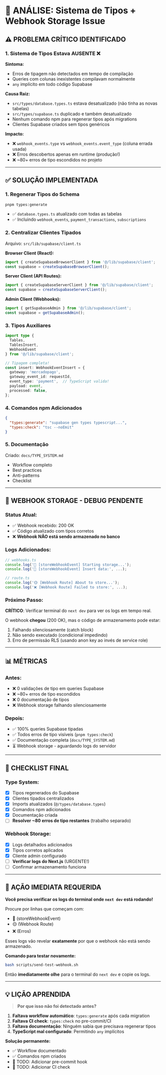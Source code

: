 # 🎯 ANÁLISE: Sistema de Tipos + Webhook Storage Issue

## ⚠️ PROBLEMA CRÍTICO IDENTIFICADO

### 1. **Sistema de Tipos Estava AUSENTE** ❌

**Sintoma:**
- Erros de tipagem não detectados em tempo de compilação
- Queries com colunas inexistentes compilavam normalmente
- `any` implícito em todo código Supabase

**Causa Raiz:**
- `src/types/database.types.ts` estava desatualizado (não tinha as novas tabelas)
- `src/types/supabase.ts` duplicado e também desatualizado
- Nenhum comando npm para regenerar tipos após migrations
- Clientes Supabase criados sem tipos genéricos

**Impacto:**
- ❌ `webhook_events.type` vs `webhook_events.event_type` (coluna errada usada)
- ❌ Erros descobertos apenas em runtime (produção!)
- ❌ ~80+ erros de tipo escondidos no projeto

---

## ✅ SOLUÇÃO IMPLEMENTADA

### 1. **Regenerar Tipos do Schema**
```bash
pnpm types:generate
```
- ✅ `database.types.ts` atualizado com todas as tabelas
- ✅ Incluindo `webhook_events`, `payment_transactions`, `subscriptions`

### 2. **Centralizar Clientes Tipados**
Arquivo: `src/lib/supabase/client.ts`

**Browser Client (React):**
```typescript
import { createSupabaseBrowserClient } from '@/lib/supabase/client';
const supabase = createSupabaseBrowserClient();
```

**Server Client (API Routes):**
```typescript
import { createSupabaseServerClient } from '@/lib/supabase/client';
const supabase = createSupabaseServerClient();
```

**Admin Client (Webhooks):**
```typescript
import { getSupabaseAdmin } from '@/lib/supabase/client';
const supabase = getSupabaseAdmin();
```

### 3. **Tipos Auxiliares**
```typescript
import type { 
  Tables, 
  TablesInsert, 
  WebhookEvent 
} from '@/lib/supabase/client';

// Tipagem completa!
const insert: WebhookEventInsert = {
  gateway: 'mercadopago',
  gateway_event_id: requestId,
  event_type: 'payment',  // TypeScript valida!
  payload: event,
  processed: false,
};
```

### 4. **Comandos npm Adicionados**
```json
{
  "types:generate": "supabase gen types typescript...",
  "types:check": "tsc --noEmit"
}
```

### 5. **Documentação**
Criado: `docs/TYPE_SYSTEM.md`
- Workflow completo
- Best practices
- Anti-patterns
- Checklist

---

## 🐛 WEBHOOK STORAGE - DEBUG PENDENTE

### Status Atual:
- ✅ Webhook recebido: 200 OK
- ✅ Código atualizado com tipos corretos
- ❌ **Webhook NÃO está sendo armazenado no banco**

### Logs Adicionados:
```typescript
// webhooks.ts
console.log('🔵 [storeWebhookEvent] Starting storage...');
console.log('🔵 [storeWebhookEvent] Insert data:', ...);

// route.ts
console.log('🟡 [Webhook Route] About to store...');
console.log('❌ [Webhook Route] Failed to store:', ...);
```

### Próximo Passo:
**CRÍTICO**: Verificar terminal do `next dev` para ver os logs em tempo real.

O webhook **chegou** (200 OK), mas o código de armazenamento pode estar:
1. Falhando silenciosamente (catch block)
2. Não sendo executado (condicional impedindo)
3. Erro de permissão RLS (usando anon key ao invés de service role)

---

## 📊 MÉTRICAS

### Antes:
- ❌ 0 validações de tipo em queries Supabase
- ❌ ~80+ erros de tipo escondidos
- ❌ 0 documentação de tipos
- ❌ Webhook storage falhando silenciosamente

### Depois:
- ✅ 100% queries Supabase tipadas
- ✅ Todos erros de tipo visíveis (`pnpm types:check`)
- ✅ Documentação completa (`docs/TYPE_SYSTEM.md`)
- ⏳ Webhook storage - aguardando logs do servidor

---

## 🎯 CHECKLIST FINAL

### Type System:
- [x] Tipos regenerados do Supabase
- [x] Clientes tipados centralizados
- [x] Imports atualizados (`@/types/database.types`)
- [x] Comandos npm adicionados
- [x] Documentação criada
- [ ] **Resolver ~80 erros de tipo restantes** (trabalho separado)

### Webhook Storage:
- [x] Logs detalhados adicionados
- [x] Tipos corretos aplicados
- [x] Cliente admin configurado
- [ ] **Verificar logs do Next.js** (URGENTE!)
- [ ] Confirmar armazenamento funciona

---

## 🚨 AÇÃO IMEDIATA REQUERIDA

**Você precisa verificar os logs do terminal onde `next dev` está rodando!**

Procure por linhas que começam com:
- 🔵 (storeWebhookEvent)
- 🟡 (Webhook Route)
- ❌ (Erros)

Esses logs vão revelar **exatamente** por que o webhook não está sendo armazenado.

**Comando para testar novamente:**
```bash
bash scripts/send-test-webhook.sh
```

Então **imediatamente olhe** para o terminal do `next dev` e copie os logs.

---

## 💡 LIÇÃO APRENDIDA

> **Por que isso não foi detectado antes?**

1. **Faltava workflow automático**: `types:generate` após cada migration
2. **Faltava CI check**: `types:check` no pre-commit/CI
3. **Faltava documentação**: Ninguém sabia que precisava regenerar tipos
4. **TypeScript mal configurado**: Permitindo `any` implícitos

**Solução permanente:**
- ✅ Workflow documentado
- ✅ Comandos npm criados
- 🔄 TODO: Adicionar pre-commit hook
- 🔄 TODO: Adicionar CI check

